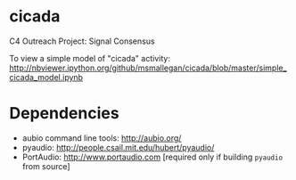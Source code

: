 cicada
======

C4 Outreach Project: Signal Consensus

To view a simple model of "cicada" activity: http://nbviewer.ipython.org/github/msmallegan/cicada/blob/master/simple_cicada_model.ipynb


Dependencies
============

- aubio command line tools: http://aubio.org/
- pyaudio: http://people.csail.mit.edu/hubert/pyaudio/
- PortAudio: http://www.portaudio.com [required only if building `pyaudio` from source]
